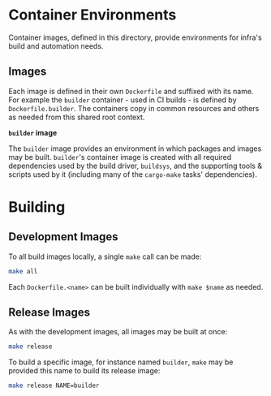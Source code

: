 # Container Environments

Container images, defined in this directory, provide environments for infra's build and automation needs.

## Images

Each image is defined in their own `Dockerfile` and suffixed with its name. For example the `builder` container - used in CI builds - is defined by `Dockerfile.builder`. 
The containers copy in common resources and others as needed from this shared root context.

**`builder` image**

The `builder` image provides an environment in which packages and images may be built.
`builder`'s container image is created with all required dependencies used by the build driver, `buildsys`, and the supporting tools & scripts used by it (including many of the `cargo-make` tasks' dependencies).

# Building

## Development Images

To all build images locally, a single `make` call can be made:

```bash
make all
```

Each `Dockerfile.<name>` can be built individually with `make $name` as needed.

## Release Images

As with the development images, all images may be built at once:

```bash
make release
```

To build a specific image, for instance named `builder`, `make` may be provided this name to build its release image:

```bash
make release NAME=builder
```
